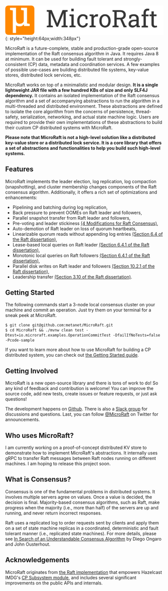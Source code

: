
![](img/logo.png){: style="height:64px;width:348px"}

MicroRaft is a future-complete, stable and production-grade open-source 
implementation of the Raft consensus algorithm in Java. It requires Java 8 
at minimum. It can be used for building fault tolerant and strongly-consistent
(CP) data, metadata and coordination services. A few examples of possible 
use-cases are building distributed file systems, key-value stores, distributed 
lock services, etc.

MicroRaft works on top of a minimalistic and modular design. __It is a single 
lightweight JAR file with a few hundred KBs of size and only SLF4J dependency.__  It contains an isolated 
implementation of the Raft consensus algorithm and a set of accompanying 
abstractions to run the algorithm in a multi-threaded and distributed 
environment. These abstractions are defined to isolate the core algorithm from
the concerns of persistence, thread-safety, serialization, networking, and 
actual state machine logic. Users are required to provide their own 
implementations of these abstractions to build their custom CP distributed 
systems with MicroRaft.

__Please note that MicroRaft is not a high-level solution like a distributed 
key-value store or a distributed lock service. It is a core library that
offers a set of abstractions and functionalities to help you build such 
high-level systems.__ 

## Features

MicroRaft implements the leader election, log replication, log compaction 
(snapshotting), and cluster membership changes components of the Raft consensus
algorithm. Additionally, it offers a rich set of optimizations and 
enhancements:

* Pipelining and batching during log replication,
* Back pressure to prevent OOMEs on Raft leader and followers,
* Parallel snapshot transfer from Raft leader and followers,
* Pre-voting and leader stickiness [(4 Modifications for Raft Consensus)](https://openlife.cc/system/files/4-modifications-for-Raft-consensus.pdf),
* Auto-demotion of Raft leader on loss of quorum heartbeats,
* Linearizable quorum reads without appending log entries [(Section 6.4 of the Raft dissertation)](https://github.com/ongardie/dissertation),
* Lease-based local queries on Raft leader [(Section 6.4.1 of the Raft dissertation)](https://github.com/ongardie/dissertation),
* Monotonic local queries on Raft followers [(Section 6.4.1 of the Raft dissertation)](https://github.com/ongardie/dissertation),
* Parallel disk writes on Raft leader and followers [(Section 10.2.1 of the Raft dissertation)](https://github.com/ongardie/dissertation),
* Leadership transfer [(Section 3.10 of the Raft dissertation)](https://github.com/ongardie/dissertation).


## Getting Started

The following commands start a 3-node local consensus cluster on your machine
and commit an operation. Just try them on your terminal for a sneak peek at
MicroRaft.

~~~~{.bash}
$ git clone git@github.com:metanet/MicroRaft.git
$ cd MicroRaft && ./mvnw clean test -Dtest=io.microraft.examples.OperationCommitTest -DfailIfNoTests=false -Pcode-sample
~~~~

If you want to learn more about how to use MicroRaft for building a CP 
distributed system, you can check out 
[the Getting Started guide](user-guide/getting-started.md).


## Getting Involved

MicroRaft is a new open-source library and there is tons of work to do! So 
any kind of feedback and contribution is welcome! You can improve the source
code, add new tests, create issues or feature requests, or just ask questions!

The development happens on [Github](https://github.com/metanet/microraft). 
There is also a [Slack group](https://join.slack.com/t/microraft/shared_invite/zt-dc6utpfk-84P0VbK7EcrD3lIme2IaaQ) 
for discussions and questions. Last, you can follow [@MicroRaft](https://twitter.com/microraft) 
on Twitter for announcements. 


## Who uses MicroRaft?

I am currently working on a proof-of-concept distributed KV store to 
demonstrate how to implement MicroRaft's abstractions. It internally uses gRPC 
to transfer Raft messages between Raft nodes running on different machines. I 
am hoping to release this project soon. 


## What is Consensus?

Consensus is one of the fundamental problems in distributed systems. It 
involves multiple servers agree on values. Once a value is decided, 
the decision is final. Majority-based consensus algorithms, such as Raft, make
progress when the majority (i.e., more than half) of the servers are up and 
running, and never return incorrect responses.

Raft uses a replicated log to order requests sent by clients and apply them on
a set of state machine replicas in a coordinated, deterministic and fault 
tolerant manner (i.e., replicated state machines). For more details, please see 
[In Search of an Understandable Consensus Algorithm](https://raft.github.io/raft.pdf) 
by Diego Ongaro and John Ousterhout. 


## Acknowledgements

MicroRaft originates from 
[the Raft implementation](https://github.com/hazelcast/hazelcast/tree/master/hazelcast/src/main/java/com/hazelcast/cp/internal/raft) 
that empowers Hazelcast IMDG's 
[CP Subsystem module](https://docs.hazelcast.org/docs/latest/manual/html-single/index.html#cp-subsystem),
and includes several significant improvements on the public APIs and internals. 
